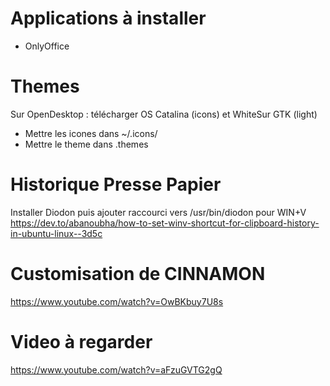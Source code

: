# Applications à installer

- OnlyOffice

# Themes

Sur OpenDesktop : télécharger OS Catalina (icons)  et WhiteSur GTK (light)

- Mettre les icones dans ~/.icons/
- Mettre le theme dans .themes

# Historique Presse Papier
Installer Diodon puis ajouter raccourci vers /usr/bin/diodon pour WIN+V
https://dev.to/abanoubha/how-to-set-winv-shortcut-for-clipboard-history-in-ubuntu-linux--3d5c

# Customisation de CINNAMON

https://www.youtube.com/watch?v=OwBKbuy7U8s

# Video à regarder

https://www.youtube.com/watch?v=aFzuGVTG2gQ
